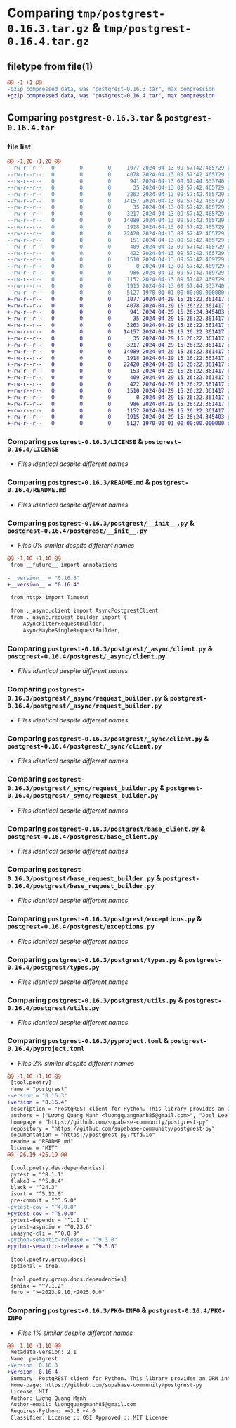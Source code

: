 # Comparing `tmp/postgrest-0.16.3.tar.gz` & `tmp/postgrest-0.16.4.tar.gz`

## filetype from file(1)

```diff
@@ -1 +1 @@
-gzip compressed data, was "postgrest-0.16.3.tar", max compression
+gzip compressed data, was "postgrest-0.16.4.tar", max compression
```

## Comparing `postgrest-0.16.3.tar` & `postgrest-0.16.4.tar`

### file list

```diff
@@ -1,20 +1,20 @@
--rw-r--r--   0        0        0     1077 2024-04-13 09:57:42.465729 postgrest-0.16.3/LICENSE
--rw-r--r--   0        0        0     4078 2024-04-13 09:57:42.465729 postgrest-0.16.3/README.md
--rw-r--r--   0        0        0      941 2024-04-13 09:57:44.333740 postgrest-0.16.3/postgrest/__init__.py
--rw-r--r--   0        0        0       35 2024-04-13 09:57:42.465729 postgrest-0.16.3/postgrest/_async/__init__.py
--rw-r--r--   0        0        0     3263 2024-04-13 09:57:42.465729 postgrest-0.16.3/postgrest/_async/client.py
--rw-r--r--   0        0        0    14157 2024-04-13 09:57:42.465729 postgrest-0.16.3/postgrest/_async/request_builder.py
--rw-r--r--   0        0        0       35 2024-04-13 09:57:42.465729 postgrest-0.16.3/postgrest/_sync/__init__.py
--rw-r--r--   0        0        0     3217 2024-04-13 09:57:42.465729 postgrest-0.16.3/postgrest/_sync/client.py
--rw-r--r--   0        0        0    14089 2024-04-13 09:57:42.465729 postgrest-0.16.3/postgrest/_sync/request_builder.py
--rw-r--r--   0        0        0     1918 2024-04-13 09:57:42.465729 postgrest-0.16.3/postgrest/base_client.py
--rw-r--r--   0        0        0    22420 2024-04-13 09:57:42.465729 postgrest-0.16.3/postgrest/base_request_builder.py
--rw-r--r--   0        0        0      151 2024-04-13 09:57:42.465729 postgrest-0.16.3/postgrest/constants.py
--rw-r--r--   0        0        0      409 2024-04-13 09:57:42.465729 postgrest-0.16.3/postgrest/deprecated_client.py
--rw-r--r--   0        0        0      422 2024-04-13 09:57:42.465729 postgrest-0.16.3/postgrest/deprecated_get_request_builder.py
--rw-r--r--   0        0        0     1510 2024-04-13 09:57:42.469729 postgrest-0.16.3/postgrest/exceptions.py
--rw-r--r--   0        0        0        0 2024-04-13 09:57:42.469729 postgrest-0.16.3/postgrest/py.typed
--rw-r--r--   0        0        0      986 2024-04-13 09:57:42.469729 postgrest-0.16.3/postgrest/types.py
--rw-r--r--   0        0        0     1152 2024-04-13 09:57:42.469729 postgrest-0.16.3/postgrest/utils.py
--rw-r--r--   0        0        0     1915 2024-04-13 09:57:44.333740 postgrest-0.16.3/pyproject.toml
--rw-r--r--   0        0        0     5127 1970-01-01 00:00:00.000000 postgrest-0.16.3/PKG-INFO
+-rw-r--r--   0        0        0     1077 2024-04-29 15:26:22.361417 postgrest-0.16.4/LICENSE
+-rw-r--r--   0        0        0     4078 2024-04-29 15:26:22.361417 postgrest-0.16.4/README.md
+-rw-r--r--   0        0        0      941 2024-04-29 15:26:24.345403 postgrest-0.16.4/postgrest/__init__.py
+-rw-r--r--   0        0        0       35 2024-04-29 15:26:22.361417 postgrest-0.16.4/postgrest/_async/__init__.py
+-rw-r--r--   0        0        0     3263 2024-04-29 15:26:22.361417 postgrest-0.16.4/postgrest/_async/client.py
+-rw-r--r--   0        0        0    14157 2024-04-29 15:26:22.361417 postgrest-0.16.4/postgrest/_async/request_builder.py
+-rw-r--r--   0        0        0       35 2024-04-29 15:26:22.361417 postgrest-0.16.4/postgrest/_sync/__init__.py
+-rw-r--r--   0        0        0     3217 2024-04-29 15:26:22.361417 postgrest-0.16.4/postgrest/_sync/client.py
+-rw-r--r--   0        0        0    14089 2024-04-29 15:26:22.361417 postgrest-0.16.4/postgrest/_sync/request_builder.py
+-rw-r--r--   0        0        0     1918 2024-04-29 15:26:22.361417 postgrest-0.16.4/postgrest/base_client.py
+-rw-r--r--   0        0        0    22420 2024-04-29 15:26:22.361417 postgrest-0.16.4/postgrest/base_request_builder.py
+-rw-r--r--   0        0        0      153 2024-04-29 15:26:22.361417 postgrest-0.16.4/postgrest/constants.py
+-rw-r--r--   0        0        0      409 2024-04-29 15:26:22.361417 postgrest-0.16.4/postgrest/deprecated_client.py
+-rw-r--r--   0        0        0      422 2024-04-29 15:26:22.361417 postgrest-0.16.4/postgrest/deprecated_get_request_builder.py
+-rw-r--r--   0        0        0     1510 2024-04-29 15:26:22.361417 postgrest-0.16.4/postgrest/exceptions.py
+-rw-r--r--   0        0        0        0 2024-04-29 15:26:22.361417 postgrest-0.16.4/postgrest/py.typed
+-rw-r--r--   0        0        0      986 2024-04-29 15:26:22.361417 postgrest-0.16.4/postgrest/types.py
+-rw-r--r--   0        0        0     1152 2024-04-29 15:26:22.361417 postgrest-0.16.4/postgrest/utils.py
+-rw-r--r--   0        0        0     1915 2024-04-29 15:26:24.345403 postgrest-0.16.4/pyproject.toml
+-rw-r--r--   0        0        0     5127 1970-01-01 00:00:00.000000 postgrest-0.16.4/PKG-INFO
```

### Comparing `postgrest-0.16.3/LICENSE` & `postgrest-0.16.4/LICENSE`

 * *Files identical despite different names*

### Comparing `postgrest-0.16.3/README.md` & `postgrest-0.16.4/README.md`

 * *Files identical despite different names*

### Comparing `postgrest-0.16.3/postgrest/__init__.py` & `postgrest-0.16.4/postgrest/__init__.py`

 * *Files 0% similar despite different names*

```diff
@@ -1,10 +1,10 @@
 from __future__ import annotations
 
-__version__ = "0.16.3"
+__version__ = "0.16.4"
 
 from httpx import Timeout
 
 from ._async.client import AsyncPostgrestClient
 from ._async.request_builder import (
     AsyncFilterRequestBuilder,
     AsyncMaybeSingleRequestBuilder,
```

### Comparing `postgrest-0.16.3/postgrest/_async/client.py` & `postgrest-0.16.4/postgrest/_async/client.py`

 * *Files identical despite different names*

### Comparing `postgrest-0.16.3/postgrest/_async/request_builder.py` & `postgrest-0.16.4/postgrest/_async/request_builder.py`

 * *Files identical despite different names*

### Comparing `postgrest-0.16.3/postgrest/_sync/client.py` & `postgrest-0.16.4/postgrest/_sync/client.py`

 * *Files identical despite different names*

### Comparing `postgrest-0.16.3/postgrest/_sync/request_builder.py` & `postgrest-0.16.4/postgrest/_sync/request_builder.py`

 * *Files identical despite different names*

### Comparing `postgrest-0.16.3/postgrest/base_client.py` & `postgrest-0.16.4/postgrest/base_client.py`

 * *Files identical despite different names*

### Comparing `postgrest-0.16.3/postgrest/base_request_builder.py` & `postgrest-0.16.4/postgrest/base_request_builder.py`

 * *Files identical despite different names*

### Comparing `postgrest-0.16.3/postgrest/exceptions.py` & `postgrest-0.16.4/postgrest/exceptions.py`

 * *Files identical despite different names*

### Comparing `postgrest-0.16.3/postgrest/types.py` & `postgrest-0.16.4/postgrest/types.py`

 * *Files identical despite different names*

### Comparing `postgrest-0.16.3/postgrest/utils.py` & `postgrest-0.16.4/postgrest/utils.py`

 * *Files identical despite different names*

### Comparing `postgrest-0.16.3/pyproject.toml` & `postgrest-0.16.4/pyproject.toml`

 * *Files 2% similar despite different names*

```diff
@@ -1,10 +1,10 @@
 [tool.poetry]
 name = "postgrest"
-version = "0.16.3"
+version = "0.16.4"
 description = "PostgREST client for Python. This library provides an ORM interface to PostgREST."
 authors = ["Lương Quang Mạnh <luongquangmanh85@gmail.com>", "Joel Lee <joel@joellee.org>", "Anand", "Oliver Rice", "Andrew Smith <a.smith@silentworks.co.uk>"]
 homepage = "https://github.com/supabase-community/postgrest-py"
 repository = "https://github.com/supabase-community/postgrest-py"
 documentation = "https://postgrest-py.rtfd.io"
 readme = "README.md"
 license = "MIT"
@@ -26,19 +26,19 @@
 
 [tool.poetry.dev-dependencies]
 pytest = "^8.1.1"
 flake8 = "^5.0.4"
 black = "^24.3"
 isort = "^5.12.0"
 pre-commit = "^3.5.0"
-pytest-cov = "^4.0.0"
+pytest-cov = "^5.0.0"
 pytest-depends = "^1.0.1"
 pytest-asyncio = "^0.23.6"
 unasync-cli = "^0.0.9"
-python-semantic-release = "^9.3.0"
+python-semantic-release = "^9.5.0"
 
 [tool.poetry.group.docs]
 optional = true
 
 [tool.poetry.group.docs.dependencies]
 sphinx = "^7.1.2"
 furo = ">=2023.9.10,<2025.0.0"
```

### Comparing `postgrest-0.16.3/PKG-INFO` & `postgrest-0.16.4/PKG-INFO`

 * *Files 1% similar despite different names*

```diff
@@ -1,10 +1,10 @@
 Metadata-Version: 2.1
 Name: postgrest
-Version: 0.16.3
+Version: 0.16.4
 Summary: PostgREST client for Python. This library provides an ORM interface to PostgREST.
 Home-page: https://github.com/supabase-community/postgrest-py
 License: MIT
 Author: Lương Quang Mạnh
 Author-email: luongquangmanh85@gmail.com
 Requires-Python: >=3.8,<4.0
 Classifier: License :: OSI Approved :: MIT License
```


